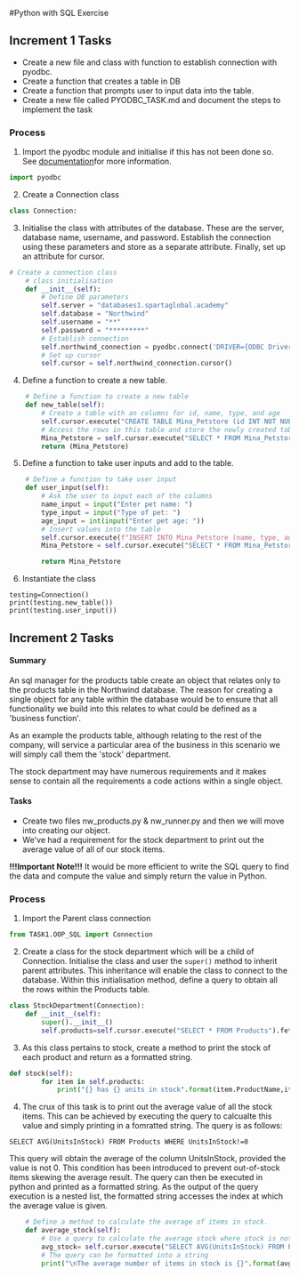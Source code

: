 #Python with SQL Exercise

## Increment 1 Tasks
* Create a new file and class with function to establish connection with pyodbc.
* Create a function that creates a table in DB
* Create a function that prompts user to input data into the table.
* Create a new file called PYODBC_TASK.md and document the steps to implement the task
### Process 
1. Import the pyodbc module and initialise if this has not been done so. See [documentation](../README.md)for more information.
```python
import pyodbc
```

2. Create a Connection class
```python
class Connection:
```

3. Initialise the class with attributes of the database. These are the server, database name, username, and password. Establish the connection using these parameters and store as a separate attribute. Finally, set up an attribute for cursor.  
```python
# Create a connection class
    # class initialisation
    def __init__(self):
        # Define DB parameters
        self.server = "databases1.spartaglobal.academy"
        self.database = "Northwind"
        self.username = "**"
        self.password = "*********"
        # Establish connection
        self.northwind_connection = pyodbc.connect('DRIVER={ODBC Driver 17 for SQL Server};SERVER='+self.server+';DATABASE='+self.database+';UID='+self.username+';PWD='+ self.password)
        # Set up cursor
        self.cursor = self.northwind_connection.cursor()
```
4. Define a function to create a new table.
```python
    # Define a function to create a new table
    def new_table(self):
        # Create a table with an columns for id, name, type, and age
        self.cursor.execute("CREATE TABLE Mina_Petstore (id INT NOT NULL IDENTITY(1,1) PRIMARY KEY, name VARCHAR(255), type VARCHAR(255), age INT)")
        # Access the rows in this table and store the newly created table in a variable.
        Mina_Petstore = self.cursor.execute("SELECT * FROM Mina_Petstore").fetchall()
        return (Mina_Petstore)
```
5. Define a function to take user inputs and add to the table. 
```python
    # Define a function to take user input
    def user_input(self):
        # Ask the user to input each of the columns
        name_input = input("Enter pet name: ")
        type_input = input("Type of pet: ")
        age_input = int(input("Enter pet age: "))
        # Insert values into the table
        self.cursor.execute(f"INSERT INTO Mina_Petstore (name, type, age) VALUES('{name_input}', '{type_input}', {age_input})")
        Mina_Petstore = self.cursor.execute("SELECT * FROM Mina_Petstore").fetchall()

        return Mina_Petstore
```
6. Instantiate the class
```
testing=Connection()
print(testing.new_table())
print(testing.user_input())
```


## Increment 2 Tasks
#### Summary
An sql manager for the products table
create an object that relates only to the products table in the Northwind database. The reason for creating a single object for any table within the database would be to ensure that all functionality we build into this relates to what could be defined as a 'business function'.

As an example the products table, although relating to the rest of the company, will service a particular area of the business in this scenario we will simply call them the 'stock' department.

The stock department may have numerous requirements and it makes sense to contain all the requirements a code actions within a single object.
#### Tasks
* Create two files nw_products.py & nw_runner.py and then we will move into creating our object.
* We've had a requirement for the stock department to print out the average value of all of our stock items.

**!!!Important Note!!!** It would be more efficient to write the SQL query to find the data and compute the value and simply return the value in Python.

### Process
1. Import the Parent class connection
```python
from TASK1.OOP_SQL import Connection
```
2. Create a class for the stock department which will be a child of Connection. Initialise the class and user the ```super()``` method to inherit parent attributes. This inheritance will enable the class to connect to the database. Within this initialisation method, define a query to obtain all the rows within the Products table. 
```python
class StockDepartment(Connection):
    def __init__(self):
        super().__init__()
        self.products=self.cursor.execute("SELECT * FROM Products").fetchall()
```
3. As this class pertains to stock, create a method to print the stock of each product and return as a formatted string.
```python
def stock(self):
        for item in self.products:
            print("{} has {} units in stock".format(item.ProductName,item.UnitsInStock))
```
4. The crux of this task is to print out the average value of all the stock items. This can be achieved by executing the query to calcualte this value and simply printing in a fomratted string. The query is as follows:
```
SELECT AVG(UnitsInStock) FROM Products WHERE UnitsInStock!=0
```
 This query will obtain the average of the column UnitsInStock, provided the value is not 0. This condition has been introduced to prevent out-of-stock items skewing the average result. The query can then be executed in python and printed as a formatted string. As the output of the query execution is a nested list, the formatted string accesses the index at which the average value is given. 
```python
    # Define a method to calculate the average of items in stock.
    def average_stock(self):
        # Use a query to calculate the average stock where stock is not 0 as this would skew results.
        avg_stock= self.cursor.execute("SELECT AVG(UnitsInStock) FROM Products WHERE UnitsInStock!=0").fetchall()
        # The query can be formatted into a string
        print("\nThe average number of items in stock is {}".format(avg_stock[0][0]))
```
